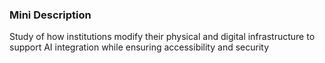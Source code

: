 ### Mini Description

Study of how institutions modify their physical and digital infrastructure to support AI integration while ensuring accessibility and security

